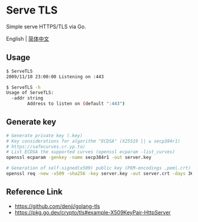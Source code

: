 # Serve TLS

Simple serve HTTPS/TLS via Go.

English | [简体中文](README.zh-CN.md)

## Usage

```sh
$ ServeTLS
2009/11/10 23:00:00 Listening on :443

$ ServeTLS -h
Usage of ServeTLS:
  -addr string
        Address to listen on (default ":443")
```

## Generate key

```sh
# Generate private key (.key)
# Key considerations for algorithm "ECDSA" (X25519 || ≥ secp384r1)
# https://safecurves.cr.yp.to/
# List ECDSA the supported curves (openssl ecparam -list_curves)
openssl ecparam -genkey -name secp384r1 -out server.key

# Generation of self-signed(x509) public key (PEM-encodings .pem|.crt) based on the private (.key)
openssl req -new -x509 -sha256 -key server.key -out server.crt -days 3650
```

## Reference Link
- https://github.com/denji/golang-tls
- https://pkg.go.dev/crypto/tls#example-X509KeyPair-HttpServer